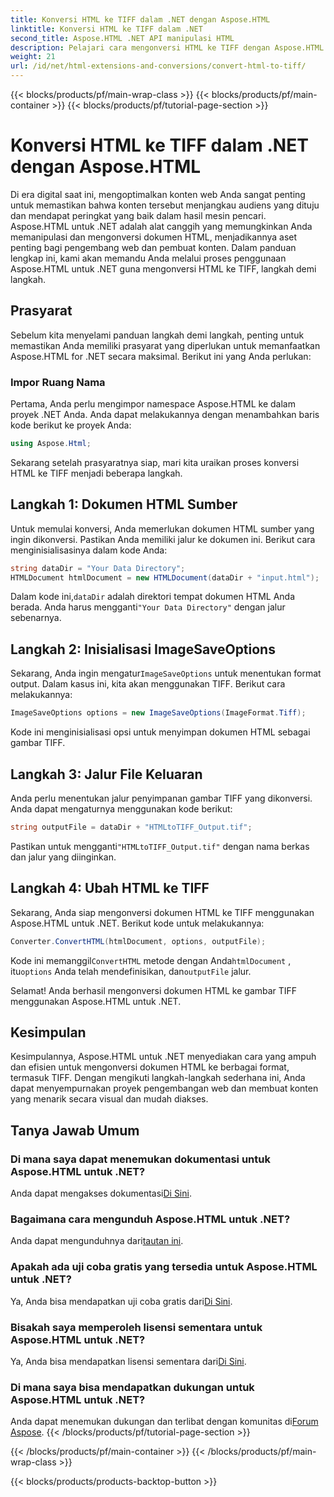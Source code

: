 ```yaml
---
title: Konversi HTML ke TIFF dalam .NET dengan Aspose.HTML
linktitle: Konversi HTML ke TIFF dalam .NET
second_title: Aspose.HTML .NET API manipulasi HTML
description: Pelajari cara mengonversi HTML ke TIFF dengan Aspose.HTML untuk .NET. Ikuti panduan langkah demi langkah kami untuk pengoptimalan konten web yang efisien.
weight: 21
url: /id/net/html-extensions-and-conversions/convert-html-to-tiff/
---
```


{{< blocks/products/pf/main-wrap-class >}}
{{< blocks/products/pf/main-container >}}
{{< blocks/products/pf/tutorial-page-section >}}

# Konversi HTML ke TIFF dalam .NET dengan Aspose.HTML


Di era digital saat ini, mengoptimalkan konten web Anda sangat penting untuk memastikan bahwa konten tersebut menjangkau audiens yang dituju dan mendapat peringkat yang baik dalam hasil mesin pencari. Aspose.HTML untuk .NET adalah alat canggih yang memungkinkan Anda memanipulasi dan mengonversi dokumen HTML, menjadikannya aset penting bagi pengembang web dan pembuat konten. Dalam panduan lengkap ini, kami akan memandu Anda melalui proses penggunaan Aspose.HTML untuk .NET guna mengonversi HTML ke TIFF, langkah demi langkah.

## Prasyarat

Sebelum kita menyelami panduan langkah demi langkah, penting untuk memastikan Anda memiliki prasyarat yang diperlukan untuk memanfaatkan Aspose.HTML for .NET secara maksimal. Berikut ini yang Anda perlukan:

### Impor Ruang Nama

Pertama, Anda perlu mengimpor namespace Aspose.HTML ke dalam proyek .NET Anda. Anda dapat melakukannya dengan menambahkan baris kode berikut ke proyek Anda:

```csharp
using Aspose.Html;
```

Sekarang setelah prasyaratnya siap, mari kita uraikan proses konversi HTML ke TIFF menjadi beberapa langkah.

## Langkah 1: Dokumen HTML Sumber

Untuk memulai konversi, Anda memerlukan dokumen HTML sumber yang ingin dikonversi. Pastikan Anda memiliki jalur ke dokumen ini. Berikut cara menginisialisasinya dalam kode Anda:

```csharp
string dataDir = "Your Data Directory";
HTMLDocument htmlDocument = new HTMLDocument(dataDir + "input.html");
```

 Dalam kode ini,`dataDir` adalah direktori tempat dokumen HTML Anda berada. Anda harus mengganti`"Your Data Directory"` dengan jalur sebenarnya.

## Langkah 2: Inisialisasi ImageSaveOptions

 Sekarang, Anda ingin mengatur`ImageSaveOptions` untuk menentukan format output. Dalam kasus ini, kita akan menggunakan TIFF. Berikut cara melakukannya:

```csharp
ImageSaveOptions options = new ImageSaveOptions(ImageFormat.Tiff);
```

Kode ini menginisialisasi opsi untuk menyimpan dokumen HTML sebagai gambar TIFF.

## Langkah 3: Jalur File Keluaran

Anda perlu menentukan jalur penyimpanan gambar TIFF yang dikonversi. Anda dapat mengaturnya menggunakan kode berikut:

```csharp
string outputFile = dataDir + "HTMLtoTIFF_Output.tif";
```

 Pastikan untuk mengganti`"HTMLtoTIFF_Output.tif"` dengan nama berkas dan jalur yang diinginkan.

## Langkah 4: Ubah HTML ke TIFF

Sekarang, Anda siap mengonversi dokumen HTML ke TIFF menggunakan Aspose.HTML untuk .NET. Berikut kode untuk melakukannya:

```csharp
Converter.ConvertHTML(htmlDocument, options, outputFile);
```

 Kode ini memanggil`ConvertHTML` metode dengan Anda`htmlDocument` , itu`options` Anda telah mendefinisikan, dan`outputFile` jalur.

Selamat! Anda berhasil mengonversi dokumen HTML ke gambar TIFF menggunakan Aspose.HTML untuk .NET.

## Kesimpulan

Kesimpulannya, Aspose.HTML untuk .NET menyediakan cara yang ampuh dan efisien untuk mengonversi dokumen HTML ke berbagai format, termasuk TIFF. Dengan mengikuti langkah-langkah sederhana ini, Anda dapat menyempurnakan proyek pengembangan web dan membuat konten yang menarik secara visual dan mudah diakses.

## Tanya Jawab Umum

### Di mana saya dapat menemukan dokumentasi untuk Aspose.HTML untuk .NET?
 Anda dapat mengakses dokumentasi[Di Sini](https://reference.aspose.com/html/net/).

### Bagaimana cara mengunduh Aspose.HTML untuk .NET?
 Anda dapat mengunduhnya dari[tautan ini](https://releases.aspose.com/html/net/).

### Apakah ada uji coba gratis yang tersedia untuk Aspose.HTML untuk .NET?
 Ya, Anda bisa mendapatkan uji coba gratis dari[Di Sini](https://releases.aspose.com/).

### Bisakah saya memperoleh lisensi sementara untuk Aspose.HTML untuk .NET?
Ya, Anda bisa mendapatkan lisensi sementara dari[Di Sini](https://purchase.aspose.com/temporary-license/).

### Di mana saya bisa mendapatkan dukungan untuk Aspose.HTML untuk .NET?
 Anda dapat menemukan dukungan dan terlibat dengan komunitas di[Forum Aspose](https://forum.aspose.com/).
{{< /blocks/products/pf/tutorial-page-section >}}

{{< /blocks/products/pf/main-container >}}
{{< /blocks/products/pf/main-wrap-class >}}

{{< blocks/products/products-backtop-button >}}
